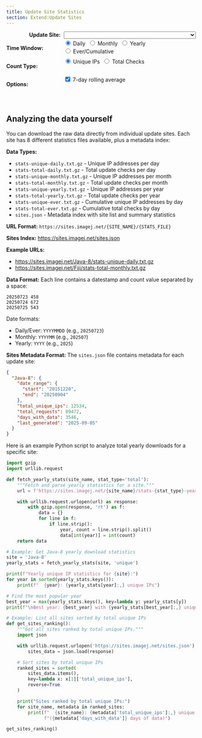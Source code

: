 ```yaml
---
title: Update Site Statistics
section: Extend:Update Sites
---
```


<style>
#controls {
  margin: 0 auto;
  padding-bottom: 2em;
  width: fit-content;
}
#controls .grid {
  display: grid;
  grid-template-columns: 150px 1fr;
  gap: 0.2em 0.2em;
  align-items: start;
}
#controls .grid label.heading {
  font-weight: bold;
  text-align: right;
}
#controls .grid div.widgets {
  display: flex;
  gap: 2px;
  flex-wrap: wrap;
}
#controls label, #controls select {
  padding-right: 0.4em;
}
#loading {
  display: none;
  font-style: italic;
  color: #666;
  text-align: center;
  margin-top: 15px;
}
.error {
  color: #d32f2f;
  font-weight: bold;
  padding: 20px;
  text-align: center;
}
</style>

<div id="controls">
<div class="grid">
  <label class="heading">Update Site:</label>
  <select id="site" onchange="updateChart()"></select>

  <label class="heading">Time Window:</label>
  <div class="widgets">
    <label><input type="radio" id="time-daily" name="timeWindow" value="daily" checked onchange="updateChart()"> Daily</label>
    <label><input type="radio" id="time-monthly" name="timeWindow" value="monthly" onchange="updateChart()"> Monthly</label>
    <label><input type="radio" id="time-yearly" name="timeWindow" value="yearly" onchange="updateChart()"> Yearly</label>
    <label><input type="radio" id="time-ever" name="timeWindow" value="ever" onchange="updateChart()"> Ever/Cumulative</label>
  </div>

  <label class="heading">Count Type:</label>
  <div class="widgets">
    <label><input type="radio" id="count-unique" name="countType" value="unique" checked onchange="updateChart()"> Unique IPs</label>
    <label><input type="radio" id="count-total" name="countType" value="total" onchange="updateChart()"> Total Checks</label>
  </div>

  <label class="heading">Options:</label>
  <div class="widgets">
    <label for="rolling-average"><input type="checkbox" id="rolling-average" checked onchange="updateChart()"> 7-day rolling average</label>
  </div>
</div>

<div id="loading">Loading data...</div>
</div>

<div id="stats-chart" style="width: 100%"></div>

<script src="https://cdn.jsdelivr.net/npm/pako@2.1.0/dist/pako.min.js"></script>
<script type="text/javascript">
  // Data cache to avoid refetching
  window.statsCache = {};

  // Available sites - will be populated from initial discovery
  window.availableSites = [];

  function getSelectedValues() {
    const site = document.getElementById('site').value;
    const timeWindow = document.querySelector('input[name="timeWindow"]:checked').value;
    const countType = document.querySelector('input[name="countType"]:checked').value;
    const rollingAverage = document.getElementById('rolling-average').checked;

    return { site, timeWindow, countType, rollingAverage };
  }

  function updateRollingAverageState() {
    const { timeWindow } = getSelectedValues();
    const checkbox = document.getElementById('rolling-average');
    const label = document.querySelector('label[for="rolling-average"]');

    if (timeWindow === 'daily') {
      checkbox.disabled = false;
      label.style.color = '';
    } else {
      checkbox.disabled = true;
      checkbox.checked = false;
      label.style.color = '#999';
    }
  }

  function buildStatsUrl(site, timeWindow, countType) {
    const filename = `stats-${countType}-${timeWindow}.txt.gz`;
    return `https://sites.imagej.net/${site}/${filename}`;
  }

  function getCacheKey(site, timeWindow, countType) {
    return `${site}-${timeWindow}-${countType}`;
  }

  function parseDate(dateStr, timeWindow) {
    if (timeWindow === 'daily' || timeWindow === 'ever') {
      // YYYYMMDD format
      const year = parseInt(dateStr.substring(0, 4));
      const month = parseInt(dateStr.substring(4, 6)) - 1; // JS months are 0-based
      const day = parseInt(dateStr.substring(6, 8));
      return new Date(year, month, day);
    } else if (timeWindow === 'monthly') {
      // YYYYMM format
      const year = parseInt(dateStr.substring(0, 4));
      const month = parseInt(dateStr.substring(4, 6)) - 1;
      return new Date(year, month, 1);
    } else if (timeWindow === 'yearly') {
      // YYYY format
      const year = parseInt(dateStr);
      return new Date(year, 0, 1);
    }
  }

  function fillDateGaps(data, timeWindow) {
    if (!data || data.length === 0) return data;

    // Sort data by date
    data.sort((a, b) => a[0] - b[0]);

    const filled = [];
    const startDate = new Date(data[0][0]);
    const endDate = new Date(data[data.length - 1][0]);

    // Create a map for quick lookup
    const dataMap = new Map();
    for (const [date, value] of data) {
      dataMap.set(date.getTime(), value);
    }

    let current = new Date(startDate);
    let lastCumulativeValue = 0;

    while (current <= endDate) {
      const currentTime = current.getTime();

      if (dataMap.has(currentTime)) {
        const value = dataMap.get(currentTime);
        filled.push([new Date(current), value]);
        if (timeWindow === 'ever') {
          lastCumulativeValue = value;
        }
      } else {
        // Fill gap
        if (timeWindow === 'ever') {
          // For cumulative data, use the last known value
          filled.push([new Date(current), lastCumulativeValue]);
        } else {
          // For other data types, use 0
          filled.push([new Date(current), 0]);
        }
      }

      // Increment current date based on time window
      if (timeWindow === 'daily' || timeWindow === 'ever') {
        current.setDate(current.getDate() + 1);
      } else if (timeWindow === 'monthly') {
        current.setMonth(current.getMonth() + 1);
      } else if (timeWindow === 'yearly') {
        current.setFullYear(current.getFullYear() + 1);
      }
    }

    return filled;
  }

  async function fetchStatsData(site, timeWindow, countType) {
    const cacheKey = getCacheKey(site, timeWindow, countType);

    if (window.statsCache[cacheKey]) {
      return window.statsCache[cacheKey];
    }

    const url = buildStatsUrl(site, timeWindow, countType);

    try {
      const response = await fetch(url);
      if (!response.ok) {
        throw new Error(`HTTP ${response.status}: ${response.statusText}`);
      }

      // Handle pre-compressed .gz files (browser won't auto-decompress these)
      const arrayBuffer = await response.arrayBuffer();
      const decompressed = pako.inflate(new Uint8Array(arrayBuffer), { to: 'string' });
      const text = decompressed;
      const lines = text.trim().split('\n');
      const data = [];

      for (const line of lines) {
        if (line.trim()) {
          const parts = line.trim().split(/\s+/);
          if (parts.length >= 2) {
            const dateStr = parts[0];
            const countStr = parts[1];
            const date = parseDate(dateStr, timeWindow);
            const count = parseInt(countStr);
            if (!isNaN(count) && date instanceof Date && !isNaN(date.getTime())) {
              data.push([date, count]);
            }
          }
        }
      }

      // Cache the parsed data
      window.statsCache[cacheKey] = data;
      return data;

    } catch (error) {
      console.error(`Failed to fetch stats for ${site} (${timeWindow}/${countType}):`, error);
      throw error;
    }
  }

  async function updateChart() {
    const { site, timeWindow, countType, rollingAverage } = getSelectedValues();

    if (!site) return;

    // Update rolling average state
    updateRollingAverageState();

    // Show loading indicator
    document.getElementById('loading').style.display = 'block';

    try {
      const rawData = await fetchStatsData(site, timeWindow, countType);

      // Fill date gaps to avoid weird connecting lines
      const data = fillDateGaps(rawData, timeWindow);

      let rollPeriod = 1;
      if (rollingAverage && timeWindow === 'daily') {
        rollPeriod = 7;
      }

      new Dygraph(
        document.getElementById("stats-chart"),
        data,
        {
          rollPeriod: rollPeriod,
          labels: ['Date', `${countType === 'unique' ? 'Unique IPs' : 'Total Checks'}`],
          ylabel: `${countType === 'unique' ? 'Unique IP Addresses' : 'Total Update Checks'}`,
          title: `${site} - ${timeWindow.charAt(0).toUpperCase() + timeWindow.slice(1)} ${countType === 'unique' ? 'Unique' : 'Total'} Statistics`
        }
      );

    } catch (error) {
      document.getElementById("stats-chart").innerHTML =
        `<div class="error">
          <p>Error loading data: ${error.message}</p>
        </div>`;
    } finally {
      // Hide loading indicator
      document.getElementById('loading').style.display = 'none';
    }
  }

  // Initialize the page
  async function initializePage() {
    try {
      // Fetch site list and metadata from sites.json
      const response = await fetch('https://sites.imagej.net/sites.json');
      if (!response.ok) {
        throw new Error(`Failed to fetch sites list: ${response.status} ${response.statusText}`);
      }

      const sitesData = await response.json();
      window.sitesMetadata = sitesData;

      // Extract site names and sort them
      window.availableSites = Object.keys(sitesData).sort();

      // Add sites as options to dropdown list
      const siteSelect = document.getElementById('site');
      for (const siteName of window.availableSites) {
        const siteOption = new Option();
        siteOption.value = siteName;

        // Add metadata to option text if available
        const metadata = sitesData[siteName];
        if (metadata && metadata.total_unique_ips) {
          siteOption.innerHTML = `${siteName} (${metadata.total_unique_ips.toLocaleString()})`;
        } else {
          siteOption.innerHTML = siteName;
        }

        if (siteName === 'Java-8') siteOption.selected = true;
        siteSelect.appendChild(siteOption);
      }

      // Initial chart update
      updateChart();

    } catch (error) {
      console.error('Failed to initialize page:', error);
      // Fallback to hardcoded list if sites.json fails
      window.availableSites = ['Java-8', 'Fiji', 'ImageJ', 'Bio-Formats'];
      const siteSelect = document.getElementById('site');
      for (const siteName of window.availableSites) {
        const siteOption = new Option();
        siteOption.value = siteOption.innerHTML = siteName;
        if (siteName === 'Java-8') siteOption.selected = true;
        siteSelect.appendChild(siteOption);
      }
      updateChart();
    }
  }

  // Initialize when page loads
  document.addEventListener('DOMContentLoaded', initializePage);

  // Also initialize immediately in case DOMContentLoaded already fired
  if (document.readyState === 'loading') {
    // Still loading, wait for DOMContentLoaded
  } else {
    // Already loaded
    initializePage();
  }
</script>

## Analyzing the data yourself

You can download the raw data directly from individual update sites. Each site has 8 different statistics files available, plus a metadata index:

**Data Types:**
- `stats-unique-daily.txt.gz` - Unique IP addresses per day
- `stats-total-daily.txt.gz` - Total update checks per day
- `stats-unique-monthly.txt.gz` - Unique IP addresses per month
- `stats-total-monthly.txt.gz` - Total update checks per month
- `stats-unique-yearly.txt.gz` - Unique IP addresses per year
- `stats-total-yearly.txt.gz` - Total update checks per year
- `stats-unique-ever.txt.gz` - Cumulative unique IP addresses by day
- `stats-total-ever.txt.gz` - Cumulative total checks by day
- `sites.json` - Metadata index with site list and summary statistics

**URL Format:** `https://sites.imagej.net/{SITE_NAME}/{STATS_FILE}`

**Sites Index:** https://sites.imagej.net/sites.json

**Example URLs:**
- https://sites.imagej.net/Java-8/stats-unique-daily.txt.gz
- https://sites.imagej.net/Fiji/stats-total-monthly.txt.gz

**Data Format:** Each line contains a datestamp and count value separated by a space:
```
20250723 458
20250724 672
20250725 543
```

Date formats:
- Daily/Ever: `YYYYMMDD` (e.g., `20250723`)
- Monthly: `YYYYMM` (e.g., `202507`)
- Yearly: `YYYY` (e.g., `2025`)

**Sites Metadata Format:**
The `sites.json` file contains metadata for each update site:
```json
{
  "Java-8": {
    "date_range": {
      "start": "20151220",
      "end": "20250904"
    },
    "total_unique_ips": 12534,
    "total_requests": 89472,
    "days_with_data": 3546,
    "last_generated": "2025-09-05"
  }
}
```

Here is an example Python script to analyze total yearly downloads for a specific site:

```python
import gzip
import urllib.request

def fetch_yearly_stats(site_name, stat_type='total'):
    """Fetch and parse yearly statistics for a site."""
    url = f'https://sites.imagej.net/{site_name}/stats-{stat_type}-yearly.txt.gz'

    with urllib.request.urlopen(url) as response:
        with gzip.open(response, 'rt') as f:
            data = {}
            for line in f:
                if line.strip():
                    year, count = line.strip().split()
                    data[int(year)] = int(count)
    return data

# Example: Get Java-8 yearly download statistics
site = 'Java-8'
yearly_stats = fetch_yearly_stats(site, 'unique')

print(f"Yearly unique IP statistics for {site}:")
for year in sorted(yearly_stats.keys()):
    print(f"  {year}: {yearly_stats[year]:,} unique IPs")

# Find the most popular year
best_year = max(yearly_stats.keys(), key=lambda y: yearly_stats[y])
print(f"\nBest year: {best_year} with {yearly_stats[best_year]:,} unique IPs")

# Example: List all sites sorted by total unique IPs
def get_sites_ranking():
    """Get all sites ranked by total unique IPs."""
    import json

    with urllib.request.urlopen('https://sites.imagej.net/sites.json') as response:
        sites_data = json.load(response)

    # Sort sites by total unique IPs
    ranked_sites = sorted(
        sites_data.items(),
        key=lambda x: x[1]['total_unique_ips'],
        reverse=True
    )

    print("Sites ranked by total unique IPs:")
    for site_name, metadata in ranked_sites:
        print(f"  {site_name}: {metadata['total_unique_ips']:,} unique IPs "
              f"({metadata['days_with_data']} days of data)")

get_sites_ranking()
```
